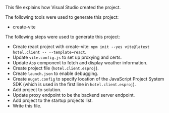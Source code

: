 This file explains how Visual Studio created the project.

The following tools were used to generate this project:
- create-vite

The following steps were used to generate this project:
- Create react project with create-vite: `npm init --yes vite@latest hotel.client -- --template=react`.
- Update `vite.config.js` to set up proxying and certs.
- Update `App` component to fetch and display weather information.
- Create project file (`hotel.client.esproj`).
- Create `launch.json` to enable debugging.
- Create `nuget.config` to specify location of the JavaScript Project System SDK (which is used in the first line in `hotel.client.esproj`).
- Add project to solution.
- Update proxy endpoint to be the backend server endpoint.
- Add project to the startup projects list.
- Write this file.

